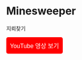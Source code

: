 # Minesweeper
 지뢰찾기

<a href="https://youtu.be/Z91ImRvm7j4" target="_blank">
    <button style="background-color: #FF0000; color: white; font-size: 16px; padding: 10px; border-radius: 5px; border: none;">
        YouTube 영상 보기
    </button>
</a>
